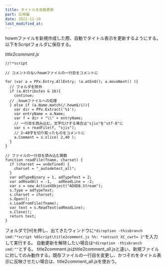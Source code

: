 ```yaml
---
title: タイトルを自動更新
part: 応用編
date: 2022-11-19
last_modified_at: 
---
```


howmファイルを新規作成した際、自動でタイトル表示を更新するようにする。
以下をScriptフォルダに保存する。

_title2comment.js_

```text
//!*script

// コメントのないhowmファイルの一行目をコメントに

for (var a = PPx.Entry.AllEntry; !a.atEnd(); a.moveNext() ){
  // フォルダを除外
  if (a.Attributes & 16){
    continue;
  // .howmファイルへの処理
  } else if (a.Name.match(/.howm$/i)){
    var dir = PPx.Extract('%1');
    var entryName = a.Name;
    var f = dir + "\\" + entryName;
    // 一行目を読み込む。文字化けする場合は"sjis"を"utf-8"に
    var s = readFile(f, "sjis");
    // 2~40字を切り取ったものをコメントに
    a.Comment = s.slice( 2,40 );
  }
}

// ファイルの一行目を読み込む関数
function readFile(fname, charset) {
  if (charset == undefined) {
    charset = "_autodetect_all";
  }
  var adTypeBinary = 1, adTypeText = 2;
  var adReadAll = -1,   adReadLine = -2;
  var s = new ActiveXObject("ADODB.Stream");
  s.Type = adTypeText;
  s.charset = charset;
  s.Open();
  s.LoadFromFile(fname);
  var text = s.ReadText(adReadLine);
  s.Close();
  return text;
}
```

フォルダで[H]を押し、出てきたウィンドウに`*diroption -thisbranch cmd:"*script %0Script\title2comment.js %%: *setcust XC_cwrt= 2"`を入力して実行する。
自動更新を解除したい場合は`*diroption -thisbranch cmd:""`とする。
title2comment.jsはtitle2comment_all.jsと違い、新規ファイルに対してのみ動作する。既存ファイルの一行目を変更し、かつそれをタイトル表示に反映させたい場合は、title2comment_all.jsを使おう。
